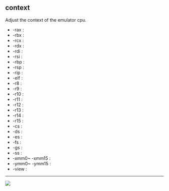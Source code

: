 context
-------
Adjust the context of the emulator cpu.
* -rax : 
* -rbx : 
* -rcx : 
* -rdx :
* -rdi : 
* -rsi : 
* -rbp : 
* -rsp : 
* -rip :
* -elf :
* -r8 :
* -r9 :
* -r10 :
* -r11 :
* -r12 :
* -r13 :
* -r14 :
* -r15 :
* -cs :
* -ds :
* -es :
* -fs :
* -gs : 
* -ss :
* -xmm0~ -xmm15 :
* -ymm0~ -ymm15 :
* -view :
---
![](./img/context.gif)
